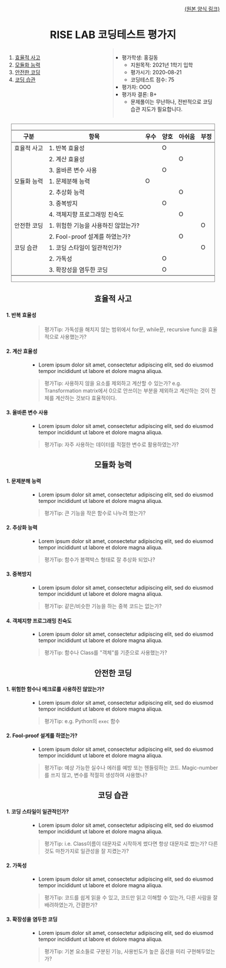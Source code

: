<div style="display: flex; justify-content: center;">
<div style="margin-top: 2rem; margin-bottom: 10rem; width: 80%; 	min-width: 580px; max-width: 1050px;">

<div style="text-align:center;">
<div style="text-align:right;">
	<a href="https://github.com/rise-lab-skku/the-forms">(원본 양식 링크)</a>
</div>
<h1 style="font-weight: bold;">RISE LAB 코딩테스트 평가지</h1>
</div>

<div style="display:flex;">
<div style="flex:50%; padding-right:10px; border-right: 1px solid #dcdde1">

1. [효율적 사고](#효율적-사고)
2. [모듈화 능력](#모듈화-능력)
3. [안전한 코딩](#안전한-코딩)
4. [코딩 습관](#코딩-습관)

</div>
<div style="flex:50%; padding-right:10px;">

- 평가학생: 홍길동
  - 지원목적: 2021년 1학기 입학
  - 평가시기: 2020-08-21
  - 코딩테스트 점수: 75
- 평가자: OOO
- 평가자 결론: B+
  - 문제풀이는 무난하나, 전반적으로 코딩 습관 지도가 필요합니다.

</div>
</div>

<!-- @@@@@@@@@@@@@@@@@@@@@@@@@@@@@@@@@ -->
<div style="display: flex; justify-content: center; margin-top:1rem;">
<div style="border: 1px solid gray;">

| 구분        | 항목                                | 우수 | 양호 | 아쉬움 | 부정 |
| ----------- | ----------------------------------- | ---- | ---- | ------ | ---- |
| 효율적 사고 | 1. 반복 효율성                      |      | O    |        |      |
|             | 2. 계산 효율성                      |      |      | O      |      |
|             | 3. 올바른 변수 사용                 |      | O    |        |      |
| 모듈화 능력 | 1. 문제분해 능력                    | O    |      |        |      |
|             | 2. 추상화 능력                      |      |      | O      |      |
|             | 3. 중복방지                         |      | O    |        |      |
|             | 4. 객체지향 프로그래밍 친숙도       |      |      | O      |      |
| 안전한 코딩 | 1. 위험한 기능을 사용하진 않았는가? |      |      |        | O    |
|             | 2. Fool-proof 설계를 하였는가?      |      |      | O      |      |
| 코딩 습관   | 1. 코딩 스타일이 일관적인가?        |      |      |        | O    |
|             | 2. 가독성                           |      | O    |        |      |
|             | 3. 확장성을 염두한 코딩             |      | O    |        |      |

</div>
</div>
<!-- @@@@@@@@@@@@@@@@@@@@@@@@@@@@@@@@@ -->

<div style="text-align:center; font-weight: 900;">

## 효율적 사고

</div>

#### 1. 반복 효율성

<div style="margin-left: 4rem">

> 평가Tip: 가독성을 해치지 않는 범위에서 for문, while문, recursive func을 효율적으로 사용했는가?

</div>

#### 2. 계산 효율성

<div style="margin-left: 4rem">

- Lorem ipsum dolor sit amet, consectetur adipiscing elit, sed do eiusmod tempor incididunt ut labore et dolore magna aliqua.

> 평가Tip: 사용하지 않을 요소를 제외하고 계산할 수 있는가? e.g. Transformation matrix에서 0으로 안쓰이는 부분을 제외하고 계산하는 것이 전체를 계산하는 것보다 효율적이다.

</div>

#### 3. 올바른 변수 사용

<div style="margin-left: 4rem">

- Lorem ipsum dolor sit amet, consectetur adipiscing elit, sed do eiusmod tempor incididunt ut labore et dolore magna aliqua.

> 평가Tip: 자주 사용하는 데이터를 적절한 변수로 활용하였는가?

</div>

<!-- @@@@@@@@@@@@@@@@@@@@@@@@@@@@@@@@@ -->

<div style="text-align:center">

## 모듈화 능력

</div>

#### 1. 문제분해 능력

<div style="margin-left: 4rem">

- Lorem ipsum dolor sit amet, consectetur adipiscing elit, sed do eiusmod tempor incididunt ut labore et dolore magna aliqua.

> 평가Tip: 큰 기능을 작은 함수로 나누려 했는가?

</div>

#### 2. 추상화 능력

<div style="margin-left: 4rem">

- Lorem ipsum dolor sit amet, consectetur adipiscing elit, sed do eiusmod tempor incididunt ut labore et dolore magna aliqua.

> 평가Tip: 함수가 블랙박스 형태로 잘 추상화 되었나?

</div>

#### 3. 중복방지

<div style="margin-left: 4rem">

- Lorem ipsum dolor sit amet, consectetur adipiscing elit, sed do eiusmod tempor incididunt ut labore et dolore magna aliqua.

> 평가Tip: 같은/비슷한 기능을 하는 중복 코드는 없는가?

</div>

#### 4. 객체지향 프로그래밍 친숙도

<div style="margin-left: 4rem">

- Lorem ipsum dolor sit amet, consectetur adipiscing elit, sed do eiusmod tempor incididunt ut labore et dolore magna aliqua.

> 평가Tip: 함수나 Class를 "객체"를 기준으로 사용했는가?

</div>

<!-- @@@@@@@@@@@@@@@@@@@@@@@@@@@@@@@@@ -->

<div style="text-align:center">

## 안전한 코딩

</div>

#### 1. 위험한 함수나 메크로를 사용하진 않았는가?

<div style="margin-left: 4rem">

- Lorem ipsum dolor sit amet, consectetur adipiscing elit, sed do eiusmod tempor incididunt ut labore et dolore magna aliqua.

> 평가Tip: e.g. Python의 `exec` 함수

</div>

#### 2. Fool-proof 설계를 하였는가?

<div style="margin-left: 4rem">

- Lorem ipsum dolor sit amet, consectetur adipiscing elit, sed do eiusmod tempor incididunt ut labore et dolore magna aliqua.

> 평가Tip: 예상 가능한 실수나 에러를 예방 또는 헨들링하는 코드. Magic-number를 쓰지 않고, 변수를 적절히 생성하여 사용했나?

</div>

<!-- @@@@@@@@@@@@@@@@@@@@@@@@@@@@@@@@@ -->

<div style="text-align:center">

## 코딩 습관

</div>

#### 1. 코딩 스타일이 일관적인가?

<div style="margin-left: 4rem">

- Lorem ipsum dolor sit amet, consectetur adipiscing elit, sed do eiusmod tempor incididunt ut labore et dolore magna aliqua.

> 평가Tip: i.e. Class이름이 대문자로 시작하게 썼다면 항상 대문자로 썼는가? 다른 것도 마찬가지로 일관성을 잘 지켰는가?

</div>

#### 2. 가독성

<div style="margin-left: 4rem">

- Lorem ipsum dolor sit amet, consectetur adipiscing elit, sed do eiusmod tempor incididunt ut labore et dolore magna aliqua.

> 평가Tip: 코드를 쉽게 읽을 수 있고, 코드만 읽고 이해할 수 있는가, 다른 사람을 잘 배려하였는가, 간결한가?

</div>

#### 3. 확장성을 염두한 코딩

<div style="margin-left: 4rem">

- Lorem ipsum dolor sit amet, consectetur adipiscing elit, sed do eiusmod tempor incididunt ut labore et dolore magna aliqua.

> 평가Tip: 기본 요소들로 구분된 기능, 사용빈도가 높은 옵션을 미리 구현해두었는가?

</div>

</div>
</div>

